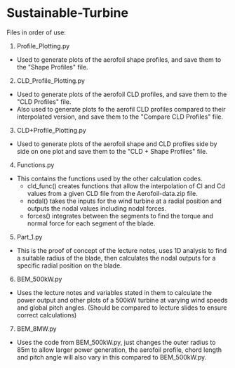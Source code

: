 # Sustainable-Turbine

Files in order of use:
1. Profile_Plotting.py
  - Used to generate plots of the aerofoil shape profiles, and save them to the "Shape Profiles" file.

2. CLD_Profile_Plotting.py
  - Used to generate plots of the aerofoil CLD profiles, and save them to the "CLD Profiles" file.
  - Also used to generate plots fo the aerofil CLD profiles compared to their interpolated version, and save them to the "Compare CLD Profiles" file.

3. CLD+Profile_Plotting.py
  - Used to generate plots of the aerofoil shape and CLD profiles side by side on one plot and save them to the "CLD + Shape Profiles" file.

4. Functions.py
  - This contains the functions used by the other calculation codes.
    - cld_func() creates functions that allow the interpolation of Cl and Cd values from a given CLD file from the Aerofoil-data.zip file.
    - nodal() takes the inputs for the wind turbine at a radial position and outputs the nodal values including nodal forces.
    - forces() integrates between the segments to find the torque and normal force for each segment of the blade.

5. Part_1.py
  - This is the proof of concept of the lecture notes, uses 1D analysis to find a suitable radius of the blade, then calculates the nodal outputs for a specific radial position on the blade.

6. BEM_500kW.py
  - Uses the lecture notes and variables stated in them to calculate the power output and other plots of a 500kW turbine at varying wind speeds and global pitch angles. (Should be compared to lecture slides to ensure correct calculations)

7. BEM_8MW.py
  - Uses the code from BEM_500kW.py, just changes the outer radius to 85m to allow larger power generation, the aerofoil profile, chord length and pitch angle will also vary in this compared to BEM_500kW.py.

